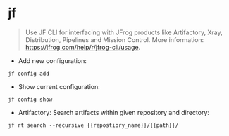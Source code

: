 # jf

> Use JF CLI for interfacing with JFrog products like Artifactory, Xray, Distribution, Pipelines and Mission Control.
> More information: <https://jfrog.com/help/r/jfrog-cli/usage>.

- Add new configuration:

`jf config add`

- Show current configuration:

`jf config show`

- Artifactory: Search artifacts within given repository and directory:

`jf rt search --recursive {{repostiory_name}}/{{path}}/`

